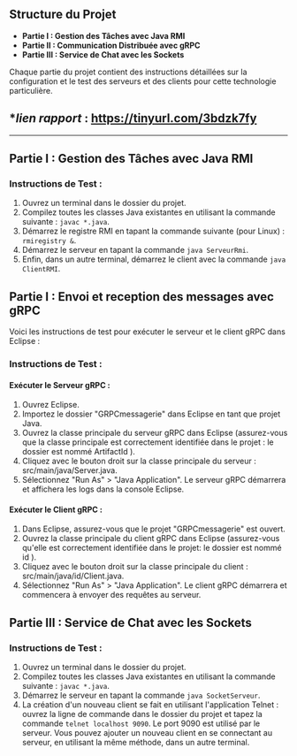 

## Structure du Projet


- **Partie I : Gestion des Tâches avec Java RMI**
- **Partie II : Communication Distribuée avec gRPC**
- **Partie III : Service de Chat avec les Sockets**

Chaque partie du projet contient des instructions détaillées sur la configuration et le test des serveurs et des clients pour cette technologie particulière.
## \*_lien rapport_ : https://tinyurl.com/3bdzk7fy

---

## Partie I : Gestion des Tâches avec Java RMI

### Instructions de Test :

1. Ouvrez un terminal dans le dossier du projet.
2. Compilez toutes les classes Java existantes en utilisant la commande suivante : `javac *.java`.
3. Démarrez le registre RMI en tapant la commande suivante (pour Linux) : `rmiregistry &`.
4. Démarrez le serveur en tapant la commande `java ServeurRmi`.
5. Enfin, dans un autre terminal, démarrez le client avec la commande `java ClientRMI`.

## Partie I : Envoi et reception des messages avec gRPC

Voici les instructions de test pour exécuter le serveur et le client gRPC dans Eclipse :

### Instructions de Test :

#### Exécuter le Serveur gRPC :

1. Ouvrez Eclipse.
2. Importez le dossier "GRPCmessagerie" dans Eclipse en tant que projet Java.
3. Ouvrez la classe principale du serveur gRPC dans Eclipse (assurez-vous que la classe principale est correctement identifiée dans le projet : le dossier est nommé ArtifactId ).
4. Cliquez avec le bouton droit sur la classe principale du serveur : src/main/java/Server.java.
5. Sélectionnez "Run As" > "Java Application".
   Le serveur gRPC démarrera et affichera les logs dans la console Eclipse.

#### Exécuter le Client gRPC :

1. Dans Eclipse, assurez-vous que le projet "GRPCmessagerie" est ouvert.
2. Ouvrez la classe principale du client gRPC dans Eclipse (assurez-vous qu'elle est correctement identifiée dans le projet: le dossier est nommé id ).
3. Cliquez avec le bouton droit sur la classe principale du client : src/main/java/id/Client.java.
4. Sélectionnez "Run As" > "Java Application".
   Le client gRPC démarrera et commencera à envoyer des requêtes au serveur.

## Partie III : Service de Chat avec les Sockets

### Instructions de Test :

1. Ouvrez un terminal dans le dossier du projet.
2. Compilez toutes les classes Java existantes en utilisant la commande suivante : `javac *.java`.
3. Démarrez le serveur en tapant la commande `java SocketServeur`.
4. La création d'un nouveau client se fait en utilisant l'application Telnet : ouvrez la ligne de commande dans le dossier du projet et tapez la commande `telnet localhost 9090`. Le port 9090 est utilisé par le serveur. Vous pouvez ajouter un nouveau client en se connectant au serveur, en utilisant la même méthode, dans un autre terminal.
